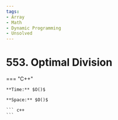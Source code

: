 ```yaml
---
tags:
- Array
- Math
- Dynamic Programming
- Unsolved
---
```



# 553. Optimal Division

=== "C++"

    **Time:** $O()$

    **Space:** $O()$

    ``` c++
    ```